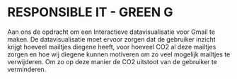 # RESPONSIBLE IT - GREEN G 
Aan ons de opdracht om een Interactieve datavisualisatie voor Gmail te maken. De datavisualisatie moet ervoor zorgen dat de gebruiker inzicht krijgt hoeveel mailtjes diegene heeft, voor hoeveel CO2 al deze mailtjes zorgen en hoe wij diegene kunnen motiveren om zo veel mogelijk mailtjes te verwijderen. Om zo op deze manier de CO2 uitstoot van de gebruiker te verminderen. 
